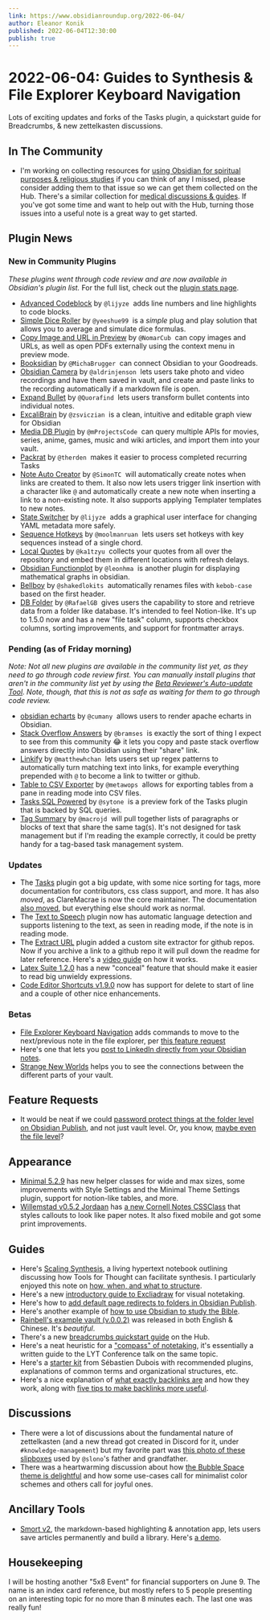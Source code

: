 ```yaml
---
link: https://www.obsidianroundup.org/2022-06-04/
author: Eleanor Konik
published: 2022-06-04T12:30:00
publish: true
---
```


# 2022-06-04: Guides to Synthesis & File Explorer Keyboard Navigation
Lots of exciting updates and forks of the Tasks plugin, a quickstart guide for Breadcrumbs, & new zettelkasten discussions.

## In The Community

-   I'm working on collecting resources for [using Obsidian for spiritual purposes & religious studies](https://github.com/obsidian-community/obsidian-hub/issues/449) if you can think of any I missed, please consider adding them to that issue so we can get them collected on the Hub. There's a similar collection for [medical discussions & guides](https://github.com/obsidian-community/obsidian-hub/issues/369). If you've got some time and want to help out with the Hub, turning those issues into a useful note is a great way to get started.

## Plugin News

### New in Community Plugins

_These plugins went through code review and are now available in Obsidian's plugin list._ For the full list, check out the [plugin stats page](https://obsidian-plugin-stats.vercel.app/new).

-   [Advanced Codeblock](https://github.com/lijyze/obsidian-advanced-codeblock) by `@lijyze`  adds line numbers and line highlights to code blocks.
-   [Simple Dice Roller](https://github.com/yeeshue99/SimpleDiceRoller) by `@yeeshue99`  is a _simple_ plug and play solution that allows you to average and simulate dice formulas.
-   [Copy Image and URL in Preview](https://github.com/NomarCub/obsidian-copy-url-in-preview) by `@NomarCub`  can copy images and URLs, as well as open PDFs externally using the context menu in preview mode.
-   [Booksidian](https://github.com/MichaBrugger/booksidian_plugin) by `@MichaBrugger`  can connect Obsidian to your Goodreads.
-   [Obsidian Camera](https://github.com/aldrinjenson/obsidian-camera) by `@aldrinjenson`  lets users take photo and video recordings and have them saved in vault, and create and paste links to the recording automatically if a markdown file is open.
-   [Expand Bullet](https://github.com/Quorafind/Obsidian-Trans-Them) by `@Quorafind`  lets users transform bullet contents into individual notes.
-   [ExcaliBrain](https://github.com/zsviczian/excalibrain) by `@zsviczian`  is a clean, intuitive and editable graph view for Obsidian
-   [Media DB Plugin](https://github.com/mProjectsCode/obsidian-media-db-plugin) by `@mProjectsCode`  can query multiple APIs for movies, series, anime, games, music and wiki articles, and import them into your vault.
-   [Packrat](https://github.com/therden/packrat) by `@therden`  makes it easier to process completed recurring Tasks
-   [Note Auto Creator](https://github.com/SimonTC/obsidian-note-autocreation) by `@SimonTC`  will automatically create notes when links are created to them. It also now lets users trigger link insertion with a character like `@` and automatically create a new note when inserting a link to a non-existing note. It also supports applying Templater templates to new notes.
-   [State Switcher](https://github.com/lijyze/obsidian-state-switcher) by `@lijyze`  adds a graphical user interface for changing YAML metadata more safely.
-   [Sequence Hotkeys](https://github.com/moolmanruan/obsidian-sequence-hotkeys) by `@moolmanruan`  lets users set hotkeys with key sequences instead of a single chord.
-   [Local Quotes](https://github.com/ka1tzyu/local-quotes) by `@ka1tzyu`  collects your quotes from all over the repository and embed them in different locations with refresh delays.
-   [Obsidian Functionplot](https://github.com/leonhma/obsidian-functionplot) by `@leonhma`  is another plugin for displaying mathematical graphs in obsidian.
-   [Bellboy](https://github.com/shakedlokits/obsidian-bellboy) by `@shakedlokits`  automatically renames files with `kebob-case` based on the first header.
-   [DB Folder](https://github.com/RafaelGB/obsidian-db-folder) by `@RafaelGB`  gives users the capability to store and retrieve data from a folder like database. It's intended to feel Notion-like. It's up to 1.5.0 now and has a new "file task" column, supports checkbox columns, sorting improvements, and support for frontmatter arrays.

### Pending (as of Friday morning)

_Note: Not all new plugins are available in the community list yet, as they need to go through code review first. You can manually install plugins that aren't in the community list yet by using the [Beta Reviewer's Auto-update Tool](https://github.com/TfTHacker/obsidian42-brat). Note, though, that this is not as safe as waiting for them to go through code review._

-   [obsidian echarts](https://github.com/cumany/obsidian-echarts) by `@cumany`  allows users to render apache echarts in Obsidian.
-   [Stack Overflow Answers](https://github.com/bramses/obsidian-stack-overflow) by `@bramses`  is exactly the sort of thing I expect to see from this community 😂 it lets you copy and paste stack overflow answers directly into Obsidian using their "share" link.
-   [Linkify](https://github.com/matthewhchan/linkify) by `@matthewhchan`  lets users set up regex patterns to automatically turn matching text into links, for example everything prepended with `@` to become a link to twitter or github.
-   [Table to CSV Exporter](https://github.com/metawops/obsidian-table-to-csv-export) by `@metawops`  allows for exporting tables from a pane in reading mode into CSV files.
-   [Tasks SQL Powered](https://github.com/sytone/obsidian-tasks-x) by `@sytone`  is a preview fork of the Tasks plugin that is backed by SQL queries.
-   [Tag Summary](https://github.com/macrojd/tag-summary) by `@macrojd`  will pull together lists of paragraphs or blocks of text that share the same tag(s). It's not designed for task management but if I'm reading the example correctly, it could be pretty handy for a tag-based task management system.

### Updates

-   The [Tasks](https://github.com/obsidian-tasks-group/obsidian-tasks) plugin got a big update, with some nice sorting for tags, more documentation for contributors, css class support, and more. It has also _moved_, as ClareMacrae is now the core maintainer. The documentation [also moved](https://obsidian-tasks-group.github.io/obsidian-tasks/), but everything else should work as normal.
-   The [Text to Speech](https://github.com/joethei/obsidian-tts) plugin now has automatic language detection and supports listening to the text, as seen in reading mode, if the note is in reading mode.
-   The [Extract URL](https://github.com/trashhalo/obsidian-extract-url) plugin added a custom site extractor for github repos. Now if you archive a link to a github repo it will pull down the readme for later reference. Here's a [video guide](https://www.youtube.com/watch?v=6bm83DPFA-Q) on how it works.
-   [Latex Suite 1.2.0](https://github.com/artisticat1/obsidian-latex-suite) has a new "conceal" feature that should make it easier to read big unwieldy expressions.
-   [Code Editor Shortcuts v1.9.0](https://github.com/timhor/obsidian-editor-shortcuts/releases/tag/1.9.0) now has support for delete to start of line and a couple of other nice enhancements.

### Betas

-   [File Explorer Keyboard Navigation](https://github.com/kzhovn/file-explorer-keyboard-nav) adds commands to move to the next/previous note in the file explorer, per [this feature request](https://forum.obsidian.md/t/iterate-through-files-in-the-file-sidebar-with-keyboard/)
-   Here's one that lets you [post to LinkedIn directly from your Obsidian notes](https://github.com/mw2000/linkedin-sync).
-   [Strange New Worlds](https://github.com/TfTHacker/obsidian42-strange-new-worlds) helps you to see the connections between the different parts of your vault.

## Feature Requests

-   It would be neat if we could [password protect things at the folder level on Obsidian Publish](https://forum.obsidian.md/t/feature-request-publish-folders-with-password/35900), and not just vault level. Or, you know, [maybe even the file level](https://forum.obsidian.md/t/password-protection-for-individual-notes-in-obsidian-publish-would-be-great/17844)?

## Appearance

-   [Minimal 5.2.9](https://github.com/kepano/obsidian-minimal/releases/tag/5.2.9) has new helper classes for wide and max sizes, some improvements with Style Settings and the Minimal Theme Settings plugin, support for notion-like tables, and more.
-   [Willemstad v0.5.2 Jordaan](https://github.com/tingmelvin/willemstad-x/releases/tag/v0.5.2) has [a new Cornell Notes CSSClass](https://willemstad.cc/Examples/CSSClass-Cornell) that styles callouts to look like paper notes. It also fixed mobile and got some print improvements.

## Guides

-   Here's [Scaling Synthesis](https://scalingsynthesis.com), a living hypertext notebook outlining discussing how Tools for Thought can facilitate synthesis. I particularly enjoyed this note on [how, when, and what to structure](https://scalingsynthesis.com/Q-How-might-we-navigate-the-structure-now-or-later-tradeoffs/).
-   Here's a new [introductory guide to Excliadraw](https://www.youtube.com/watch?v=erKrXsIwbAg) for visual notetaking.
-   Here's how to [add default page redirects to folders in Obsidian Publish](https://forum.obsidian.md/t/how-to-redirect-to-note-when-clicking-on-folder-in-publish/38042).
-   Here's another example of [how to use Obsidian to study the Bible](https://www.youtube.com/watch?v=3TeRR9KnLDg).
-   [Rainbell's example vault (v.0.0.2)](https://github.com/Rainbell129/Obsidian-Homepage/releases/tag/v0.0.2) was released in both English & Chinese. It's _beautiful_.
-   There's a new [breadcrumbs quickstart guide](https://publish.obsidian.md/hub/04+-+Guides%2C+Workflows%2C+%26+Courses/Guides/Breadcrumbs+Quickstart+Guide) on the Hub.
-   Here's a neat heuristic for a ["compass" of notetaking](https://feeei.substack.com/p/the-essence-of-the-zettelkasten-method?s=r), it's essentially a written guide to the LYT Conference talk on the same topic.
-   Here's a [starter kit](https://developassion.gumroad.com/l/obsidian-starter-kit) from Sébastien Dubois with recommended plugins, explanations of common terms and organizational structures, etc.
-   Here's a nice explanation of [what exactly backlinks are](https://austingovella.medium.com/what-exactly-are-backlinks-891a7db6d9bc) and how they work, along with [five tips to make backlinks more useful](https://austingovella.medium.com/five-tips-more-useful-backlinks-e7408e7de99a).

## Discussions

-   There were a lot of discussions about the fundamental nature of zettelkasten (and a new thread got created in Discord for it, under `#knowledge-management`) but my favorite part was [this photo of these slipboxes](https://discord.com/channels/686053708261228577/710585052769157141/979754301025058906) used by `@slono`'s father and grandfather.
-   There was a heartwarming discussion about how [the Bubble Space theme is delightful](https://discord.com/channels/686053708261228577/744933215063638183/980715327711240242) and how some use-cases call for minimalist color schemes and others call for joyful ones.

## Ancillary Tools

-   [Smort v2](https://smort.io), the markdown-based highlighting & annotation app, lets users save articles permanently and build a library. Here's [a demo](https://smort.io/demo/home).

## Housekeeping

I will be hosting another "5x8 Event" for financial supporters on June 9. The name is an index card reference, but mostly refers to 5 people presenting on an interesting topic for no more than 8 minutes each. The last one was really fun!